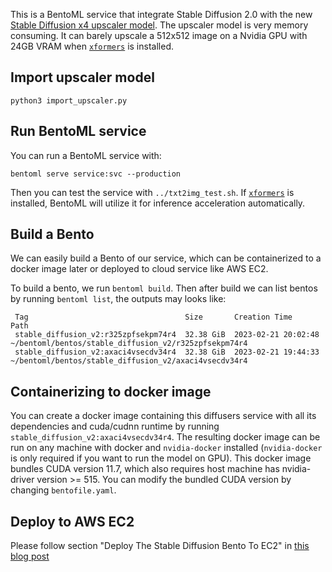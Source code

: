 This is a BentoML service that integrate Stable Diffusion 2.0 with the new [Stable Diffusion x4 upscaler model](https://huggingface.co/stabilityai/stable-diffusion-x4-upscaler). The upscaler model is very memory consuming. It can barely upscale a 512x512 image on a Nvidia GPU with 24GB VRAM when [`xformers`](https://github.com/facebookresearch/xformers) is installed.

## Import upscaler model

```
python3 import_upscaler.py
```

## Run BentoML service

You can run a BentoML service with:

```
bentoml serve service:svc --production
```

Then you can test the service with `../txt2img_test.sh`. If [`xformers`](https://github.com/facebookresearch/xformers) is installed, BentoML will utilize it for inference acceleration automatically.

## Build a Bento

We can easily build a Bento of our service, which can be containerized to a docker image later or deployed to cloud service like AWS EC2.

To build a bento, we run `bentoml build`. Then after build we can list bentos by running `bentoml list`, the outputs may looks like:

```
 Tag                                   Size       Creation Time        Path
 stable_diffusion_v2:r325zpfsekpm74r4  32.38 GiB  2023-02-21 20:02:48  ~/bentoml/bentos/stable_diffusion_v2/r325zpfsekpm74r4
 stable_diffusion_v2:axaci4vsecdv34r4  32.38 GiB  2023-02-21 19:44:33  ~/bentoml/bentos/stable_diffusion_v2/axaci4vsecdv34r4
```

## Containerizing to docker image

You can create a docker image containing this diffusers service with all its dependencies and cuda/cudnn runtime by running `stable_diffusion_v2:axaci4vsecdv34r4`. The resulting docker image can be run on any machine with docker and `nvidia-docker` installed (`nvidia-docker` is only required if you want to run the model on GPU). This docker image bundles CUDA version 11.7, which also requires host machine has nvidia-driver version >= 515. You can modify the bundled CUDA version by changing `bentofile.yaml`.

## Deploy to AWS EC2

Please follow section "Deploy The Stable Diffusion Bento To EC2" in [this blog post](https://modelserving.com/blog/deploying-your-own-stable-diffusion-service-mz9wk)
